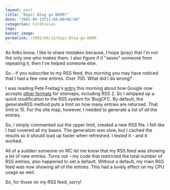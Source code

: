 ```yaml
---
layout: post
title: "Oops! Blog go BOOM!"
date: "2005-09-13T11:09:00+06:00"
categories: ColdFusion 
tags: 
banner_image: 
permalink: /2005/09/13/Oops-Blog-go-BOOM
---
```


As folks know, I like to share mistakes because, I hope (pray) that I'm not the only one who makes them. I also figure if it "saves" someone from repeating it, then I've helped someone else.

So - if you subscribe to my RSS feed, this morning you may have noticed that I had a few new entires. Over 700. What did I do wrong? 

I was reading Pete Freitag's <a href="http://www.petefreitag.com/item/464.cfm">entry</a> this morning about how Google now accepts <a href="https://www.google.com/webmasters/sitemaps/docs/en/other.html">other formats</a> for sitemaps, including RSS 2. So I whipped up a quick modification to the RSS system for BlogCFC. By default, the generateRSS method puts a limit on how many entries are returned. That limit is 15. For the site map, however, I needed to generate a list of <i>all</i> the entries. 

So, I simply commented out the upper limit, created a new RSS file. I felt like I had covered all my bases. The generation was slow, but I cached the results so it should load up faster when refreshed. I tested it - and it worked.

All of a sudden someone on IRC let me know that my RSS feed was showing a <i>lot</i> of new entries. Turns out - my code that restricted the total number of RSS entries, also happened to set a default. Without a default, my main RSS feed was now showing all of the entries. This had a lovely effect on my CPU usage as well. 

So, for those on my RSS feed, sorry!